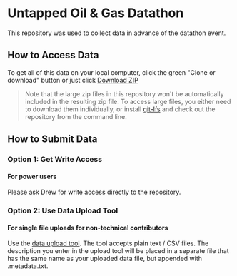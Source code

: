# Untapped Oil &amp; Gas Datathon #
This repository was used to collect data in advance of the datathon event.

## How to Access Data
To get all of this data on your local computer, click the green "Clone or download" button or just click [Download ZIP](https://github.com/untapped-energy/data/archive/master.zip)
> Note that the large zip files in this repository won't be automatically included in the resulting zip file. To access large files, you either need to download them individually, or install [git-lfs](http://git-lfs.github.com) and check out the repository from the command line.

## How to Submit Data

### Option 1: Get Write Access
#### For power users
Please ask Drew for write access directly to the repository.

### Option 2: Use Data Upload Tool
#### For single file uploads for non-technical contributors
Use the [data upload tool](https://sharp-edison-5440cb.netlify.com). The tool accepts plain text / CSV files. The description you enter in the upload tool will be placed in a separate file that has the same name as your uploaded data file, but appended with .metadata.txt.